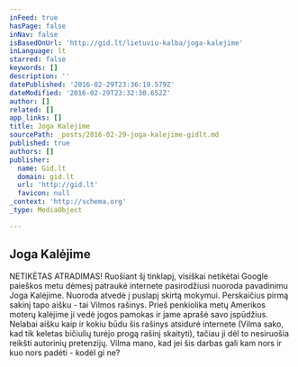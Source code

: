 ```yaml
---
inFeed: true
hasPage: false
inNav: false
isBasedOnUrl: 'http://gid.lt/lietuviu-kalba/joga-kalejime'
inLanguage: lt
starred: false
keywords: []
description: ''
datePublished: '2016-02-29T23:36:19.579Z'
dateModified: '2016-02-29T23:32:30.652Z'
author: []
related: []
app_links: []
title: Joga Kalėjime
sourcePath: _posts/2016-02-29-joga-kalejime-gidlt.md
published: true
authors: []
publisher:
  name: Gid.lt
  domain: gid.lt
  url: 'http://gid.lt'
  favicon: null
_context: 'http://schema.org'
_type: MediaObject

---
```

<article style=""><h1>Joga Kalėjime</h1><p>NETIKĖTAS ATRADIMAS! Ruošiant šį tinklapį, visiškai netikėtai Google paieškos metu dėmesį patraukė internete pasirodžiusi nuoroda pavadinimu Joga Kalėjime. Nuoroda atvedė į puslapį skirtą mokymui. Perskaičius pirmą sakinį tapo aišku - tai Vilmos rašinys. Prieš penkiolika metų  Amerikos moterų kalėjime ji vedė jogos pamokas ir jame aprašė savo įspūdžius. Nelabai aišku kaip ir kokiu būdu šis rašinys atsidurė internete (Vilma sako, kad tik keletas bičiulių turėjo progą rašinį skaityti), tačiau ji dėl to nesiruošia reikšti autorinių pretenzijų. Vilma mano, kad jei šis darbas gali kam nors ir kuo nors padėti - kodėl gi ne?</p></article>
